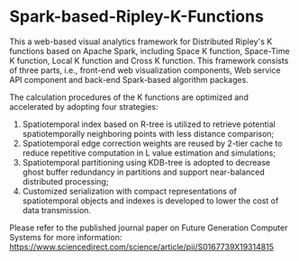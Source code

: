 # Spark-based-Ripley-K-Functions

This a web-based visual analytics framework for Distributed Ripley's K functions based on Apache Spark, including Space K function, Space-Time K function, Local K function and Cross K function. This framework consists of three parts, i.e., front-end web visualization components, Web service API component and back-end Spark-based algorithm packages.

The calculation procedures of the K functions are optimized and accelerated by adopting four strategies:
1) Spatiotemporal index based on R-tree is utilized to retrieve potential spatiotemporally neighboring points with less distance comparison; 
2) Spatiotemporal edge correction weights are reused by 2-tier cache to reduce repetitive computation in L value estimation and simulations; 
3) Spatiotemporal partitioning using KDB-tree is adopted to decrease ghost buffer redundancy in partitions and support near-balanced distributed processing; 
4) Customized serialization with compact representations of spatiotemporal objects and indexes is developed to lower the cost of data transmission.

Please refer to the published journal paper on Future Generation Computer Systems for more information: https://www.sciencedirect.com/science/article/pii/S0167739X19314815
